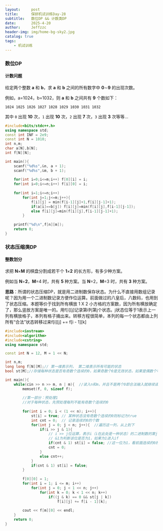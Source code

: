 ```yaml
---
layout:     post
title:      保研机试训练Day-28
subtitle:   数位DP && 计数类DP
date:       2025-4-20
author:     Jeffzzc
header-img: img/home-bg-sky2.jpg
catalog: true
tags:
    - 机试训练
---
```

### 数位DP

#### 计数问题

给定两个整数 **a** 和 **b**，求 **a** 和 **b** 之间的所有数字中 **0**∼**9** 的出现次数。

例如，a=1024，b=1032，则 **a** 和 **b** 之间共有 **9** 个数如下：

`1024 1025 1026 1027 1028 1029 1030 1031 1032`

其中 `0` 出现 **10** 次，`1` 出现 **10** 次，`2` 出现 **7** 次，`3` 出现 **3** 次等等…

```cpp
#include<bits/stdc++.h>
using namespace std;
const int INF = 2e9;
const int N = 1010;
int n,m;
char a[N],b[N];
int f[N][N];

int main(){
    scanf("%d%s",&n, a + 1);
    scanf("%d%s",&m, b + 1);
  
    for(int i=0;i<=m;i++) f[0][i] = i;
    for(int i=0;i<=n;i++) f[i][0] = i;
  
    for(int i=1;i<=n;i++)
        for(int j=1;j<=m;j++){
            f[i][j] = min(f[i-1][j]+1,f[i][j-1]+1);
            if(a[i]==b[j]) f[i][j]=min(f[i][j],f[i-1][j-1]);
            else f[i][j]=min(f[i][j],f[i-1][j-1]+1);
        }
  
    printf("%d\n",f[n][m]);
    return 0;
}
```

### 状态压缩类DP

#### 整数划分

求把 **N**×**M** 的棋盘分割成若干个 **1**×**2** 的长方形，有多少种方案。

例如当 **N**=**2**，**M**=4 时，共有 **5** 种方案。当 **N**=2，**M**=3 时，共有 **3** 种方案。

**思路**：所谓的状态压缩DP，就是用二进制数保存状态。为什么不直接用数组记录呢？因为用一个二进制数记录方便作位运算。前面做过的八皇后，八数码，也用到了状态压缩。本题等价于找到所有横放 1 X 2 小方格的方案数，因为所有横放确定了，那么竖放方案是唯一的。用f[i][j]记录第i列第j个状态。j状态位等于1表示上一列有横放格子，本列有格子捅出来。转移方程很简单，本列的每一个状态都由上列所有“合法”状态转移过来f[i][j] += f[i - 1][k]

```cpp
#include<iostream>
#include<algorithm>
#include<cstring>
using namespace std;

const int N = 12, M = 1 << N;

int n,m;
long long f[N][M];// 第一维表示列， 第二维表示所有可能的状态
bool st[M];//存储每种状态是否有奇数个连续的0，如果奇数个0是无效状态，如果是偶数个零置为true。

int main(){
    while(cin >> n >> m, n | m){  //读入n和m，并且不是两个0即合法输入就继续读入
        memset(f, 0, sizeof f);
    
        //第一部分：预处理1
        //对于每种状态，先预处理每列不能有奇数个连续的0
    
        for(int i = 0; i < (1 << n); i++){
            st[i] = true; // 某种状态没有奇数个连续的0则标记为true
            int cnt = 0;  // 记录连续的0的个数
            for(int j = 0; j < n; j++){  //遍历这一列，从上到下
                if(i >> j & 1){
                    // i >> j位运算，表示i（i在此处是一种状态）的二进制数的第j位
                    // &1为判断该位是否为1，如果为1进入if
                    if(cnt & 1) st[i] = false; //这一位为1，看前面连续的0的个数，如果是奇数（cnt&1为真）则该状态不合法
                    cnt = 0;
                }
                else cnt++;
            }
            if(cnt & 1) st[i] = false;
        }
    
        f[0][0] = 1;
        for(int i = 1; i <= m; i++)
            for(int j = 0; j < 1 << n; j++)
                for(int k = 0; k < 1 << n; k++)
                    if((j & k) == 0 && st[j | k])
                        f[i][j] += f[i - 1][k];
    
        cout << f[m][0] << endl;
    }
    return 0;
}
```
